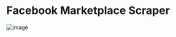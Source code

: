 # Facebook Marketplace Scraper
 
![image](https://github.com/user-attachments/assets/ac7541be-dba2-4376-a14c-6041c7e39c39)
